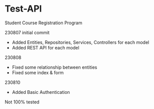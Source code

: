 # Test-API
Student Course Registration Program

230807
initial commit
- Added Entities, Repositories, Services, Controllers for each model
- Added REST API for each model

230808
- Fixed some relationship between entities
- Fixed some index & form

230810
- Added Basic Authentication

Not 100% tested
